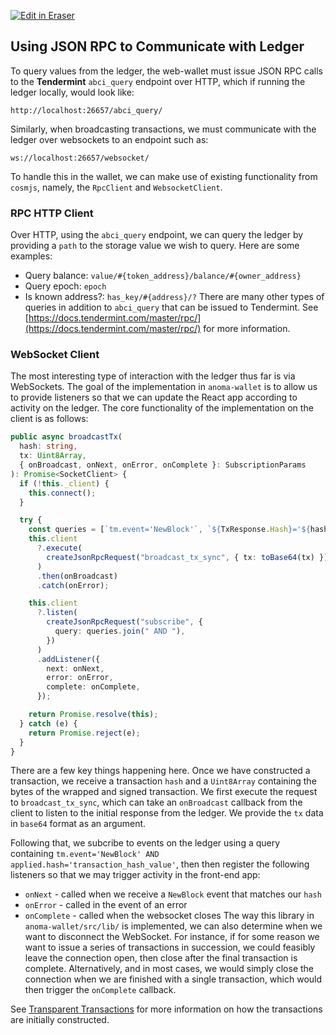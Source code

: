 <p><a target="_blank" href="https://app.eraser.io/workspace/EYWTZqluwXRcWsE5xya3" id="edit-in-eraser-github-link"><img alt="Edit in Eraser" src="https://firebasestorage.googleapis.com/v0/b/second-petal-295822.appspot.com/o/images%2Fgithub%2FOpen%20in%20Eraser.svg?alt=media&amp;token=968381c8-a7e7-472a-8ed6-4a6626da5501"></a></p>

## Using JSON RPC to Communicate with Ledger
To query values from the ledger, the web-wallet must issue JSON RPC calls to the **Tendermint** `abci_query` endpoint over HTTP, which if running the ledger locally, would look like:

```
http://localhost:26657/abci_query/
```
Similarly, when broadcasting transactions, we must communicate with the ledger over websockets to an endpoint such as:

```
ws://localhost:26657/websocket/
```
To handle this in the wallet, we can make use of existing functionality from `cosmjs`, namely, the `RpcClient` and `WebsocketClient`.

### RPC HTTP Client
Over HTTP, using the `abci_query` endpoint, we can query the ledger by providing a `path` to the storage value we wish to query. Here are some examples:

- Query balance: `value/#{token_address}/balance/#{owner_address}` 
- Query epoch: `epoch` 
- Is known address?: `has_key/#{address}/?` 
There are many other types of queries in addition to `abci_query` that can be issued to Tendermint. See [﻿https://docs.tendermint.com/master/rpc/](https://docs.tendermint.com/master/rpc/) for more information.

### WebSocket Client
The most interesting type of interaction with the ledger thus far is via WebSockets. The goal of the implementation in `anoma-wallet` is to allow us to provide listeners so that we can update the React app according to activity on the ledger. The core functionality of the implementation on the client is as follows:

```ts
public async broadcastTx(
  hash: string,
  tx: Uint8Array,
  { onBroadcast, onNext, onError, onComplete }: SubscriptionParams
): Promise<SocketClient> {
  if (!this._client) {
    this.connect();
  }

  try {
    const queries = [`tm.event='NewBlock'`, `${TxResponse.Hash}='${hash}'`];
    this.client
      ?.execute(
        createJsonRpcRequest("broadcast_tx_sync", { tx: toBase64(tx) })
      )
      .then(onBroadcast)
      .catch(onError);

    this.client
      ?.listen(
        createJsonRpcRequest("subscribe", {
          query: queries.join(" AND "),
        })
      )
      .addListener({
        next: onNext,
        error: onError,
        complete: onComplete,
      });

    return Promise.resolve(this);
  } catch (e) {
    return Promise.reject(e);
  }
}
```
There are a few key things happening here. Once we have constructed a transaction, we receive a transaction `hash` and a `Uint8Array` containing the bytes of the wrapped and signed transaction. We first execute the request to `broadcast_tx_sync`, which can take an `onBroadcast` callback from the client to listen to the initial response from the ledger. We provide the `tx` data in `base64` format as an argument.

Following that, we subcribe to events on the ledger using a query containing `tm.event='NewBlock' AND applied.hash='transaction_hash_value'`, then then register the following listeners so that we may trigger activity in the front-end app:

- `onNext`  - called when we receive a `NewBlock`  event that matches our `hash` 
- `onError`  - called in the event of an error
- `onComplete`  - called when the websocket closes
The way this library in `anoma-wallet/src/lib/` is implemented, we can also determine when we want to disconnect the WebSocket. For instance, if for some reason we want to issue a series of transactions in succession, we could feasibly leave the connection open, then close after the final transaction is complete. Alternatively, and in most cases, we would simply close the connection when we are finished with a single transaction, which would then trigger the `onComplete` callback.

See [﻿Transparent Transactions](./transparent-transactions.md) for more information on how the transactions are initially constructed.


<!--- Eraser file: https://app.eraser.io/workspace/EYWTZqluwXRcWsE5xya3 --->